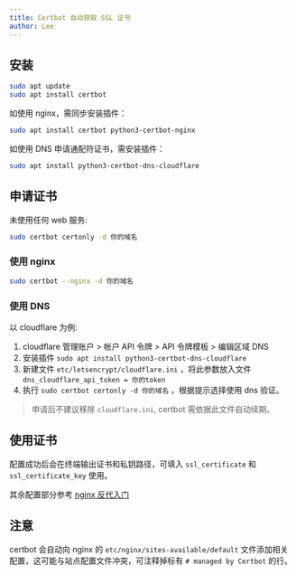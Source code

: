 ```yaml
---
title: Certbot 自动获取 SSL 证书
author: Lee
---
```


## 安装

```bash
sudo apt update
sudo apt install certbot
```

如使用 nginx，需同步安装插件：

```bash
sudo apt install certbot python3-certbot-nginx
```

如使用 DNS 申请通配符证书，需安装插件：

```bash
sudo apt install python3-certbot-dns-cloudflare
```

## 申请证书

未使用任何 web 服务:

```bash
sudo certbot certonly -d 你的域名
```

### 使用 nginx

```bash
sudo certbot --nginx -d 你的域名
```

### 使用 DNS

以 cloudflare 为例:

1. cloudflare 管理账户 > 帐户 API 令牌 > API 令牌模板 > 编辑区域 DNS
2. 安装插件 `sudo apt install python3-certbot-dns-cloudflare`
3. 新建文件 `etc/letsencrypt/cloudflare.ini` ，将此参数放入文件 `dns_cloudflare_api_token = 你的token`
4. 执行 `sudo certbot certonly -d 你的域名` ，根据提示选择使用 dns 验证。

> 申请后不建议移除 `cloudflare.ini`, certbot 需依据此文件自动续期。

## 使用证书

配置成功后会在终端输出证书和私钥路径，可填入 `ssl_certificate` 和 `ssl_certificate_key` 使用。

其余配置部分参考 [nginx 反代入门](./nginx.md)

## 注意

certbot 会自动向 nginx 的 `etc/nginx/sites-available/default` 文件添加相关配置，这可能与站点配置文件冲突，可注释掉标有 `# managed by Certbot` 的行。
